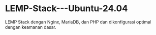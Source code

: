 # LEMP-Stack---Ubuntu-24.04
LEMP Stack dengan Nginx, MariaDB, dan PHP dan dikonfigurasi optimal dengan keamanan dasar.
